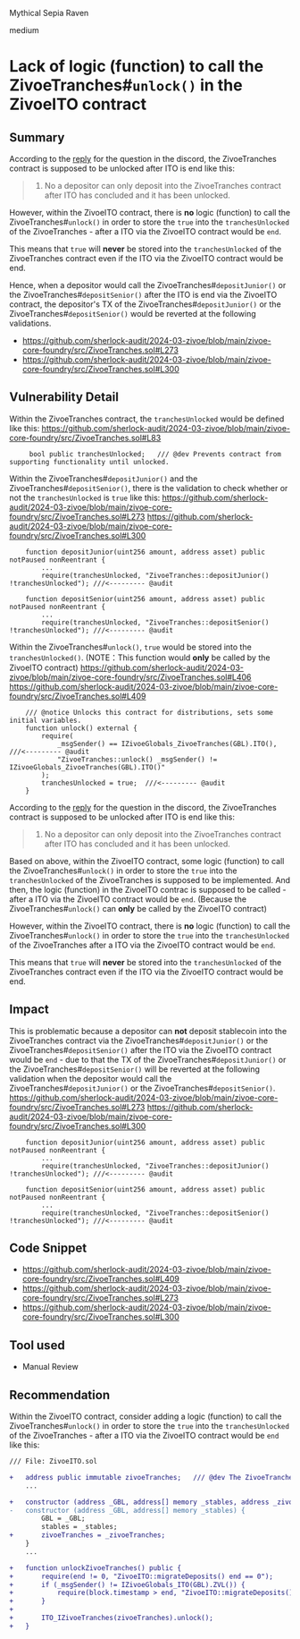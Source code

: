 Mythical Sepia Raven

medium

# Lack of logic (function) to call the ZivoeTranches#`unlock()` in the ZivoeITO contract

## Summary
According to the [reply](https://discord.com/channels/812037309376495636/1226909446891110512/1227128551879348245) for the question in the discord, the ZivoeTranches contract is supposed to be unlocked after ITO is end like this:
> 1) No a depositor can only deposit into the ZivoeTranches contract after ITO has concluded and it has been unlocked.

However, within the ZivoeITO contract, there is **no** logic (function) to call the ZivoeTranches#`unlock()` in order to store the `true` into the `tranchesUnlocked` of the ZivoeTranches - after a ITO via the ZivoeITO contract would be `end`. 

This means that `true` will **never** be stored into the `tranchesUnlocked` of the ZivoeTranches contract even if the ITO  via the ZivoeITO contract would be end.

Hence, when a depositor would call the ZivoeTranches#`depositJunior()` or the ZivoeTranches#`depositSenior()` after the ITO is end via the ZivoeITO contract, the depositor's TX of the ZivoeTranches#`depositJunior()` or the ZivoeTranches#`depositSenior()` would be reverted at the following validations.
- https://github.com/sherlock-audit/2024-03-zivoe/blob/main/zivoe-core-foundry/src/ZivoeTranches.sol#L273
- https://github.com/sherlock-audit/2024-03-zivoe/blob/main/zivoe-core-foundry/src/ZivoeTranches.sol#L300


## Vulnerability Detail
Within the ZivoeTranches contract, the `tranchesUnlocked` would be defined like this:
https://github.com/sherlock-audit/2024-03-zivoe/blob/main/zivoe-core-foundry/src/ZivoeTranches.sol#L83
```solidity
     bool public tranchesUnlocked;   /// @dev Prevents contract from supporting functionality until unlocked.
```

Within the ZivoeTranches#`depositJunior()` and the ZivoeTranches#`depositSenior()`, there is the validation to check whether or not the `tranchesUnlocked` is `true` like this:
https://github.com/sherlock-audit/2024-03-zivoe/blob/main/zivoe-core-foundry/src/ZivoeTranches.sol#L273
https://github.com/sherlock-audit/2024-03-zivoe/blob/main/zivoe-core-foundry/src/ZivoeTranches.sol#L300
```solidity
    function depositJunior(uint256 amount, address asset) public notPaused nonReentrant {
        ...
        require(tranchesUnlocked, "ZivoeTranches::depositJunior() !tranchesUnlocked"); ///<--------- @audit
```
```solidity
    function depositSenior(uint256 amount, address asset) public notPaused nonReentrant {
        ...
        require(tranchesUnlocked, "ZivoeTranches::depositSenior() !tranchesUnlocked"); ///<--------- @audit
```

Within the ZivoeTranches#`unlock()`, `true` would be stored into the `tranchesUnlocked()`.
(NOTE：This function would **only** be called by the ZivoeITO contract)
https://github.com/sherlock-audit/2024-03-zivoe/blob/main/zivoe-core-foundry/src/ZivoeTranches.sol#L406
https://github.com/sherlock-audit/2024-03-zivoe/blob/main/zivoe-core-foundry/src/ZivoeTranches.sol#L409
```solidity
    /// @notice Unlocks this contract for distributions, sets some initial variables.
    function unlock() external {
        require(
            _msgSender() == IZivoeGlobals_ZivoeTranches(GBL).ITO(), ///<--------- @audit
            "ZivoeTranches::unlock() _msgSender() != IZivoeGlobals_ZivoeTranches(GBL).ITO()"
        );
        tranchesUnlocked = true;  ///<--------- @audit
    }
```

According to the [reply](https://discord.com/channels/812037309376495636/1226909446891110512/1227128551879348245) for the question in the discord, the ZivoeTranches contract is supposed to be unlocked after ITO is end like this:
> 1) No a depositor can only deposit into the ZivoeTranches contract after ITO has concluded and it has been unlocked.

Based on above, within the ZivoeITO contract, some logic (function) to call the ZivoeTranches#`unlock()` in order to store the `true` into the `tranchesUnlocked` of the ZivoeTranches is supposed to be implemented.
And then, the logic (function) in the ZivoeITO contrac is supposed to be called - after a ITO via the ZivoeITO contract would be `end`.
(Because the ZivoeTranches#`unlock()` can **only** be called by the ZivoeITO contract)

However, within the ZivoeITO contract, there is **no** logic (function) to call the ZivoeTranches#`unlock()` in order to store the `true` into the `tranchesUnlocked` of the ZivoeTranches after a ITO via the ZivoeITO contract would be `end`. 

This means that `true` will **never** be stored into the `tranchesUnlocked` of the ZivoeTranches contract even if the ITO  via the ZivoeITO contract would be end.


## Impact
This is problematic because a depositor can **not** deposit stablecoin into the ZivoeTranches contract via the ZivoeTranches#`depositJunior()` or the ZivoeTranches#`depositSenior()` after the ITO via the ZivoeITO contract would be `end` - due to that the TX of the ZivoeTranches#`depositJunior()` or the ZivoeTranches#`depositSenior()` will be reverted at the following validation when the depositor would call the ZivoeTranches#`depositJunior()` or the ZivoeTranches#`depositSenior()`. 
https://github.com/sherlock-audit/2024-03-zivoe/blob/main/zivoe-core-foundry/src/ZivoeTranches.sol#L273
https://github.com/sherlock-audit/2024-03-zivoe/blob/main/zivoe-core-foundry/src/ZivoeTranches.sol#L300
```solidity
    function depositJunior(uint256 amount, address asset) public notPaused nonReentrant {
        ...
        require(tranchesUnlocked, "ZivoeTranches::depositJunior() !tranchesUnlocked"); ///<--------- @audit
```
```solidity
    function depositSenior(uint256 amount, address asset) public notPaused nonReentrant {
        ...
        require(tranchesUnlocked, "ZivoeTranches::depositSenior() !tranchesUnlocked"); ///<--------- @audit
```


## Code Snippet
- https://github.com/sherlock-audit/2024-03-zivoe/blob/main/zivoe-core-foundry/src/ZivoeTranches.sol#L409
- https://github.com/sherlock-audit/2024-03-zivoe/blob/main/zivoe-core-foundry/src/ZivoeTranches.sol#L273
- https://github.com/sherlock-audit/2024-03-zivoe/blob/main/zivoe-core-foundry/src/ZivoeTranches.sol#L300


## Tool used
- Manual Review


## Recommendation
Within the ZivoeITO contract, consider adding a logic (function) to call the ZivoeTranches#`unlock()` in order to store the `true` into the `tranchesUnlocked` of the ZivoeTranches - after a ITO via the ZivoeITO contract would be `end` like this:
```diff
/// File: ZivoeITO.sol

+   address public immutable zivoeTranches;   /// @dev The ZivoeTranches contract.
    ...

+   constructor (address _GBL, address[] memory _stables, address _zivoeTranches) {
-   constructor (address _GBL, address[] memory _stables) {
        GBL = _GBL;
        stables = _stables;
+       zivoeTranches = _zivoeTranches;
    }
    ...

+   function unlockZivoeTranches() public {
+       require(end != 0, "ZivoeITO::migrateDeposits() end == 0");
+       if (_msgSender() != IZivoeGlobals_ITO(GBL).ZVL()) {
+           require(block.timestamp > end, "ZivoeITO::migrateDeposits() block.timestamp <= end");
+       }
+
+       ITO_IZivoeTranches(zivoeTranches).unlock();
+   }
```


